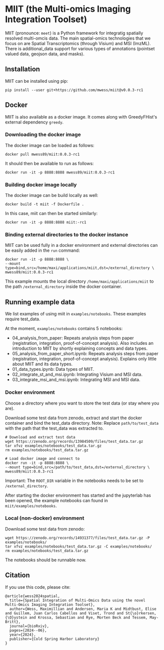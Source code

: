 # MIIT (the Multi-omics Imaging Integration Toolset)

MIIT (pronounce: `meet`) is a Python framework for integratig spatially resolved multi-omcis data. The main spatial-omics technologies that we focus on are Spatial Transcriptomics 
(through Visium) and MSI (ImzML). There is additional_data support for various types of annotations (pointset valued data, geojson data, and masks).

## Installation

MIIT can be installed using pip:

```
pip install --user git+https://github.com/mwess/miit@v0.0.3-rc1
```



## Docker

MIIT is also available as a docker image. It comes along with GreedyFHist's external dependency 
`greedy`.

### Downloading the docker image

The docker image can be loaded as follows:

```
docker pull mwess89/miit:0.0.3-rc1
```

It should then be available to run as follows:

```
docker run -it -p 8888:8888 mwess89/miit:0.0.3-rc1
```

### Building docker image locally

The docker image can be build locally as well:

```
docker build -t miit -f Dockerfile .
```

In this case, miit can then be started similarly:

```
docker run -it -p 8888:8888 miit:-rc1
```

### Binding external directories to the docker instance

MIIT can be used fully in a docker environment and external directories can be easily added in the
`run` command:

```
docker run -it -p 8888:8888 \
--mount type=bind,src=/home/maxi/applications/miit,dst=/external_directory \
mwess89/miit:0.0.3-rc1
```

This example mounts the local directory `/home/maxi/applications/miit` to the path 
`/external_directory` inside the docker container.

## Running example data

We list examples of using miit in `examples/notebooks`.  These examples require test_data.

At the moment, `examples/notebooks` contains 5 notebooks:

- 04_analysis_from_paper: Repeats analysis steps from paper (registration, integration, proof-of-concept analysis). Also includes an introduction to MIIT by shortly explaining concepts and data types.
- 05_analysis_from_paper_short.ipynb: Repeats analysis steps from paper (registration, integration, proof-of-concept analysis). Explains only little about MIIT and its data types.
- 01_data_types.ipynb: Data types of MIIT.
- 02_integrate_st_and_msi.ipynb: Integrating Visium and MSI data.
- 03_integrate_msi_and_msi.ipynb: Integrating MSI and MSI data.

### Docker environment

Choose a directory where you want to store the test data (or stay where you are).

Download some test data from zenodo, extract and start the docker container and bind the test_data directory. Note: Replace `path/to/test_data` with the path that the test_data was extracted to.

```
# Download and extract test data
wget https://zenodo.org/records/13984509/files/test_data.tar.gz
tar xfvz examples/notebooks/test_data.tar.gz
rm examples/notebooks/test_data.tar.gz

# Load docker image and connect to 
docker run -it -p 8888:8888 \
--mount type=bind,src=/path/to/test_data,dst=/external_directory \
mwess89/miit:0.0.3-rc1
```

Important: The `ROOT_DIR` variable in the notebooks needs to be set to `/external_directory`.


After starting the docker environment has started and the jupyterlab has been opened, the example notebooks can found in `miit/examples/notebooks`.


### Local (non-docker) environment

Download some test data from zenodo:
```
wget https://zenodo.org/records/14931377/files/test_data.tar.gz -P examples/notebooks/
tar xfvz examples/notebooks/test_data.tar.gz -C examples/notebooks/
rm examples/notebooks/test_data.tar.gz
```

The notebooks should be runnable now.


## Citation

If you use this code, please cite: 

```
@article{wess2024spatial,
  title={Spatial Integration of Multi-Omics Data using the novel Multi-Omics Imaging Integration Toolset},
  author={Wess, Maximillian and Andersen, Maria K and Midtbust, Elise and Guillem, Juan Carlos Cabellos and Viset, Trond and St{\o}rkersen, {\O}ystein and Krossa, Sebastian and Rye, Morten Beck and Tessem, May-Britt},
  journal={bioRxiv},
  pages={2024--06},
  year={2024},
  publisher={Cold Spring Harbor Laboratory}
}
```

